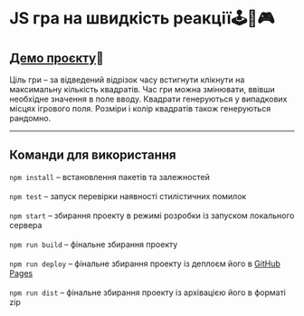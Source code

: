 # JS гра на швидкість реакції:joystick::game_die::video_game:
## [Демо проєкту](https://romanstashuk.github.io/reaction-time-game/):link:<br>
Ціль гри – за відведений відрізок часу встигнути клікнути на максимальну кількість квадратів. Час гри можна змінювати, ввівши необхідне значення в поле вводу. Квадрати генеруються у випадкових місцях ігрового поля. Розміри і колір квадратів також генеруються рандомно.
___
## Команди для використання
`npm install` – встановлення пакетів та залежностей<br><br>
`npm test` – запуск перевірки наявності стилістичних помилок<br><br>
`npm start` – збирання проекту в режимі розробки із запуском локального сервера<br><br>
`npm run build` – фінальне збирання проекту <br><br>
`npm run deploy` – фінальне збирання проекту із деплоєм його в [GitHub Pages](https://pages.github.com)<br><br>
`npm run dist` – фінальне збирання проекту із архівацією його в форматі zip<br>
